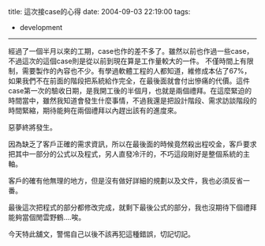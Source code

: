 title: 這次接case的心得
date: 2004-09-03 22:19:00
tags: 
- development
---

經過了一個半月以來的工期，case也作的差不多了。雖然以前也作過一些case，不過這次的這個case則是從以前到現在算是工作量較大的一件。
<a name='more'></a>
不僅時間上有限制，需要製作的內容也不少。有學過軟體工程的人都知道，維修成本佔了67%，如果我們不在前面的階段把系統給作完全，在最後面就會付出慘痛的代價。這件case第一次的驗收日期，是我開工後的半個月，也就是兩個禮拜。在這麼緊迫的時間當中，雖然我知道會發生什麼事情，不過我還是把設計階段、需求訪談階段的時間緊縮，期待能夠在兩個禮拜以內趕出該有的進度來。

惡夢終將發生。

因為缺乏了客戶正確的需求資訊，所以在最後面的時候竟然殺出程咬金，客戶要求把其中一部分的公式以及程式，另人直發冷汗的，不巧這段剛好是整個系統的主軸。

客戶的確有他無理的地方，但是沒有做好詳細的規劃以及文件，我也必須反省一番。

最後這次把程式的部分都修改完成，就剩下最後公式的部分，我也沒期待下個禮拜能夠當個閒雲野鶴....唉。

今天特此舖文，警惕自己以後不該再犯這種錯誤，切記切記。